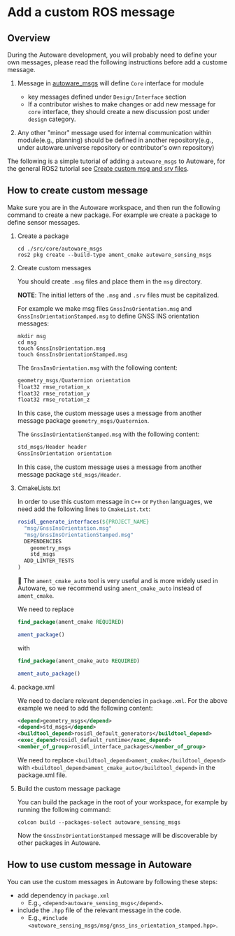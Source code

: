# Add a custom ROS message

## Overview

During the Autoware development, you will probably need to define your own messages, please read the following instructions before add a custome message.

1. Message in [autoware_msgs](https://github.com/autowarefoundation/autoware_msgs) will define `Core` interface for module

   - key messages defined under `Design/Interface` section
   - If a contributor wishes to make changes or add new message for `core` interface, they should create a new discussion post under `design` category.

2. Any other "minor" message used for internal communication within module(e.g., planning) should be defined in another repository(e.g., under autoware.universe repository or contributor's own repository)

The following is a simple tutorial of adding a `autoware_msgs` to Autoware, for the general ROS2 tutorial see [Create custom msg and srv files](http://docs.ros.org/en/galactic/Tutorials/Beginner-Client-Libraries/Custom-ROS2-Interfaces.html).

## How to create custom message

Make sure you are in the Autoware workspace, and then run the following command to create a new package.
For example we create a package to define sensor messages.

1. Create a package

   ```console
   cd ./src/core/autoware_msgs
   ros2 pkg create --build-type ament_cmake autoware_sensing_msgs
   ```

2. Create custom messages

   You should create `.msg` files and place them in the `msg` directory.

   **NOTE**: The initial letters of the `.msg` and `.srv` files must be capitalized.

   For example we make msg files `GnssInsOrientation.msg` and `GnssInsOrientationStamped.msg` to define GNSS INS orientation messages:

   ```console
   mkdir msg
   cd msg
   touch GnssInsOrientation.msg
   touch GnssInsOrientationStamped.msg
   ```

   The `GnssInsOrientation.msg` with the following content:

   ```c++
   geometry_msgs/Quaternion orientation
   float32 rmse_rotation_x
   float32 rmse_rotation_y
   float32 rmse_rotation_z
   ```

   In this case, the custom message uses a message from another message package `geometry_msgs/Quaternion`.

   The `GnssInsOrientationStamped.msg` with the following content:

   ```c++
   std_msgs/Header header
   GnssInsOrientation orientation
   ```

   In this case, the custom message uses a message from another message package `std_msgs/Header`.

3. CmakeLists.txt

   In order to use this custom message in `C++` or `Python` languages, we need add the following lines to `CmakeList.txt`:

   ```cmake
   rosidl_generate_interfaces(${PROJECT_NAME}
     "msg/GnssInsOrientation.msg"
     "msg/GnssInsOrientationStamped.msg"
     DEPENDENCIES
       geometry_msgs
       std_msgs
     ADD_LINTER_TESTS
   )
   ```

   :speech_balloon: The `ament_cmake_auto` tool is very useful and is more widely used in Autoware, so we recommend using `ament_cmake_auto` instead of `ament_cmake`.

   We need to replace

   ```cmake
   find_package(ament_cmake REQUIRED)

   ament_package()
   ```

   with

   ```cmake
   find_package(ament_cmake_auto REQUIRED)

   ament_auto_package()
   ```

4. package.xml

   We need to declare relevant dependencies in `package.xml`. For the above example we need to add the following content:

   ```xml
   <depend>geometry_msgs</depend>
   <depend>std_msgs</depend>
   <buildtool_depend>rosidl_default_generators</buildtool_depend>
   <exec_depend>rosidl_default_runtime</exec_depend>
   <member_of_group>rosidl_interface_packages</member_of_group>
   ```

   We need to replace `<buildtool_depend>ament_cmake</buildtool_depend>` with `<buildtool_depend>ament_cmake_auto</buildtool_depend>` in the package.xml file.

5. Build the custom message package

   You can build the package in the root of your workspace, for example by running the following command:

   ```console
   colcon build --packages-select autoware_sensing_msgs
   ```

   Now the `GnssInsOrientationStamped` message will be discoverable by other packages in Autoware.

## How to use custom message in Autoware

You can use the custom messages in Autoware by following these steps:

- add dependency in `package.xml`
  - E.g., `<depend>autoware_sensing_msgs</depend>`.
- include the `.hpp` file of the relevant message in the code.
  - E.g., `#include <autoware_sensing_msgs/msg/gnss_ins_orientation_stamped.hpp>`.
